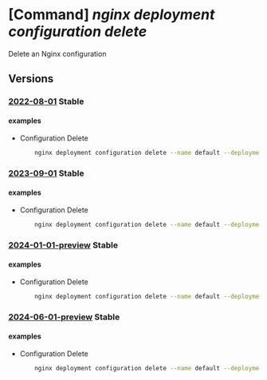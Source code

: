 # [Command] _nginx deployment configuration delete_

Delete an Nginx configuration

## Versions

### [2022-08-01](/Resources/mgmt-plane/L3N1YnNjcmlwdGlvbnMve30vcmVzb3VyY2Vncm91cHMve30vcHJvdmlkZXJzL25naW54Lm5naW54cGx1cy9uZ2lueGRlcGxveW1lbnRzL3t9L2NvbmZpZ3VyYXRpb25zL3t9/2022-08-01.xml) **Stable**

<!-- mgmt-plane /subscriptions/{}/resourcegroups/{}/providers/nginx.nginxplus/nginxdeployments/{}/configurations/{} 2022-08-01 -->

#### examples

- Configuration Delete
    ```bash
        nginx deployment configuration delete --name default --deployment-name myDeployment --resource-group myResourceGroup
    ```

### [2023-09-01](/Resources/mgmt-plane/L3N1YnNjcmlwdGlvbnMve30vcmVzb3VyY2Vncm91cHMve30vcHJvdmlkZXJzL25naW54Lm5naW54cGx1cy9uZ2lueGRlcGxveW1lbnRzL3t9L2NvbmZpZ3VyYXRpb25zL3t9/2023-09-01.xml) **Stable**

<!-- mgmt-plane /subscriptions/{}/resourcegroups/{}/providers/nginx.nginxplus/nginxdeployments/{}/configurations/{} 2023-09-01 -->

#### examples

- Configuration Delete
    ```bash
        nginx deployment configuration delete --name default --deployment-name myDeployment --resource-group myResourceGroup
    ```

### [2024-01-01-preview](/Resources/mgmt-plane/L3N1YnNjcmlwdGlvbnMve30vcmVzb3VyY2Vncm91cHMve30vcHJvdmlkZXJzL25naW54Lm5naW54cGx1cy9uZ2lueGRlcGxveW1lbnRzL3t9L2NvbmZpZ3VyYXRpb25zL3t9/2024-01-01-preview.xml) **Stable**

<!-- mgmt-plane /subscriptions/{}/resourcegroups/{}/providers/nginx.nginxplus/nginxdeployments/{}/configurations/{} 2024-01-01-preview -->

#### examples

- Configuration Delete
    ```bash
        nginx deployment configuration delete --name default --deployment-name myDeployment --resource-group myResourceGroup
    ```

### [2024-06-01-preview](/Resources/mgmt-plane/L3N1YnNjcmlwdGlvbnMve30vcmVzb3VyY2Vncm91cHMve30vcHJvdmlkZXJzL25naW54Lm5naW54cGx1cy9uZ2lueGRlcGxveW1lbnRzL3t9L2NvbmZpZ3VyYXRpb25zL3t9/2024-06-01-preview.xml) **Stable**

<!-- mgmt-plane /subscriptions/{}/resourcegroups/{}/providers/nginx.nginxplus/nginxdeployments/{}/configurations/{} 2024-06-01-preview -->

#### examples

- Configuration Delete
    ```bash
        nginx deployment configuration delete --name default --deployment-name myDeployment --resource-group myResourceGroup
    ```
